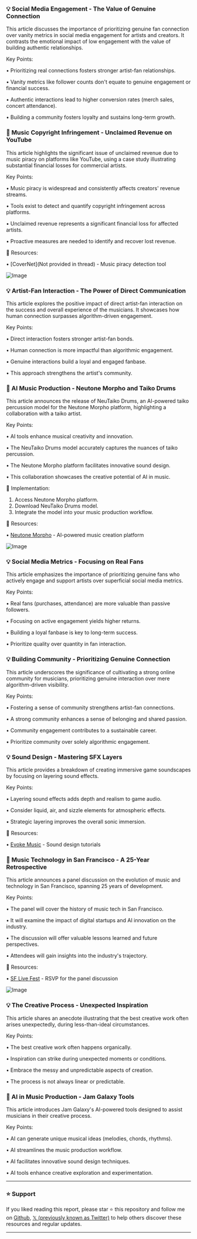 ### 💡 Social Media Engagement - The Value of Genuine Connection

This article discusses the importance of prioritizing genuine fan connection over vanity metrics in social media engagement for artists and creators.  It contrasts the emotional impact of low engagement with the value of building authentic relationships.

Key Points:

• Prioritizing real connections fosters stronger artist-fan relationships.


• Vanity metrics like follower counts don't equate to genuine engagement or financial success.


• Authentic interactions lead to higher conversion rates (merch sales, concert attendance).


• Building a community fosters loyalty and sustains long-term growth.



### 🚀 Music Copyright Infringement - Unclaimed Revenue on YouTube

This article highlights the significant issue of unclaimed revenue due to music piracy on platforms like YouTube, using a case study illustrating substantial financial losses for commercial artists.


Key Points:

• Music piracy is widespread and consistently affects creators' revenue streams.


• Tools exist to detect and quantify copyright infringement across platforms.


• Unclaimed revenue represents a significant financial loss for affected artists.


• Proactive measures are needed to identify and recover lost revenue.


🔗 Resources:

• [CoverNet](Not provided in thread) - Music piracy detection tool


![Image](https://pbs.twimg.com/media/GkoSyzcXkAIpjHN?format=jpg&name=small)



### 💡 Artist-Fan Interaction - The Power of Direct Communication

This article explores the positive impact of direct artist-fan interaction on the success and overall experience of the musicians. It showcases how human connection surpasses algorithm-driven engagement.

Key Points:

• Direct interaction fosters stronger artist-fan bonds.


• Human connection is more impactful than algorithmic engagement.


• Genuine interactions build a loyal and engaged fanbase.


• This approach strengthens the artist's community.



### 🚀 AI Music Production - Neutone Morpho and Taiko Drums

This article announces the release of NeuTaiko Drums, an AI-powered taiko percussion model for the Neutone Morpho platform, highlighting a collaboration with a taiko artist.

Key Points:

•  AI tools enhance musical creativity and innovation.


•  The NeuTaiko Drums model accurately captures the nuances of taiko percussion.


•  The Neutone Morpho platform facilitates innovative sound design.


• This collaboration showcases the creative potential of AI in music.


🚀 Implementation:

1. Access Neutone Morpho platform.
2. Download NeuTaiko Drums model.
3. Integrate the model into your music production workflow.


🔗 Resources:

• [Neutone Morpho](https://neutone.ai/morpho) - AI-powered music creation platform


![Image](https://pbs.twimg.com/ext_tw_video_thumb/1894296369998733312/pu/img/4r7_FfdGAkDNw8bS.jpg)



### 💡 Social Media Metrics - Focusing on Real Fans

This article emphasizes the importance of prioritizing genuine fans who actively engage and support artists over superficial social media metrics.

Key Points:

•  Real fans (purchases, attendance) are more valuable than passive followers.


•  Focusing on active engagement yields higher returns.


•  Building a loyal fanbase is key to long-term success.


•  Prioritize quality over quantity in fan interaction.



### 💡 Building Community -  Prioritizing Genuine Connection

This article underscores the significance of cultivating a strong online community for musicians, prioritizing genuine interaction over mere algorithm-driven visibility.

Key Points:

• Fostering a sense of community strengthens artist-fan connections.


•  A strong community enhances a sense of belonging and shared passion.


•  Community engagement contributes to a sustainable career.


•  Prioritize community over solely algorithmic engagement.



### 💡 Sound Design - Mastering SFX Layers

This article provides a breakdown of creating immersive game soundscapes by focusing on layering sound effects.

Key Points:

• Layering sound effects adds depth and realism to game audio.


•  Consider liquid, air, and sizzle elements for atmospheric effects.


•  Strategic layering improves the overall sonic immersion.



🔗 Resources:

• [Evoke Music](https://evokemusic.short.gy/top) - Sound design tutorials


### 🤖 Music Technology in San Francisco - A 25-Year Retrospective

This article announces a panel discussion on the evolution of music and technology in San Francisco, spanning 25 years of development.

Key Points:

•  The panel will cover the history of music tech in San Francisco.


•  It will examine the impact of digital startups and AI innovation on the industry.


•  The discussion will offer valuable lessons learned and future perspectives.


•  Attendees will gain insights into the industry's trajectory.


🔗 Resources:

• [SF Live Fest](https://sflivefest.com/sf-live-calendar/thegazetteer-chatroomsalon…) - RSVP for the panel discussion


![Image](https://pbs.twimg.com/media/GkQmEkBbsAAZo9w?format=jpg&name=small)


### 💡 The Creative Process - Unexpected Inspiration

This article shares an anecdote illustrating that the best creative work often arises unexpectedly, during less-than-ideal circumstances.

Key Points:

•  The best creative work often happens organically.


•  Inspiration can strike during unexpected moments or conditions.


•  Embrace the messy and unpredictable aspects of creation.


•  The process is not always linear or predictable.



### 🚀 AI in Music Production - Jam Galaxy Tools

This article introduces Jam Galaxy's AI-powered tools designed to assist musicians in their creative process.

Key Points:

• AI can generate unique musical ideas (melodies, chords, rhythms).


• AI streamlines the music production workflow.


• AI facilitates innovative sound design techniques.


• AI tools enhance creative exploration and experimentation.


---

### ⭐️ Support

If you liked reading this report, please star ⭐️ this repository and follow me on [Github](https://github.com/Drix10), [𝕏 (previously known as Twitter)](https://x.com/DRIX_10_) to help others discover these resources and regular updates.

---
